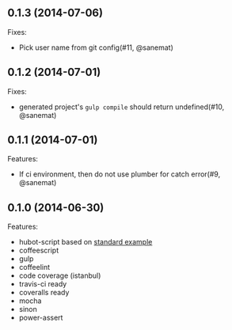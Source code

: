 ## 0.1.3 (2014-07-06)

Fixes:

- Pick user name from git config(#11, @sanemat)

## 0.1.2 (2014-07-01)

Fixes:

- generated project's `gulp compile` should return undefined(#10, @sanemat)

## 0.1.1 (2014-07-01)

Features:

- If ci environment, then do not use plumber for catch error(#9, @sanemat)

## 0.1.0 (2014-06-30)

Features:

- hubot-script based on [standard example](https://github.com/hubot-scripts/hubot-example)
- coffeescript
- gulp
- coffeelint
- code coverage (istanbul)
- travis-ci ready
- coveralls ready
- mocha
- sinon
- power-assert
